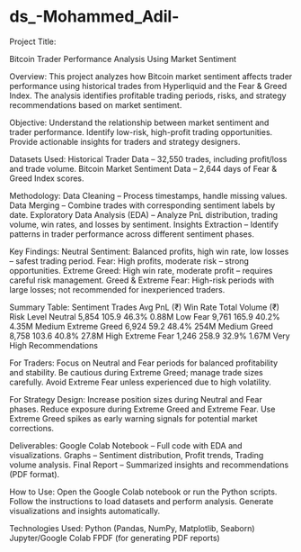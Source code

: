 # ds_-Mohammed_Adil-
Project Title:

Bitcoin Trader Performance Analysis Using Market Sentiment

Overview:
This project analyzes how Bitcoin market sentiment affects trader performance using historical trades from Hyperliquid and the Fear & Greed Index. The analysis identifies profitable trading periods, risks, and strategy recommendations based on market sentiment.

Objective:
Understand the relationship between market sentiment and trader performance.
Identify low-risk, high-profit trading opportunities.
Provide actionable insights for traders and strategy designers.

Datasets Used:
Historical Trader Data – 32,550 trades, including profit/loss and trade volume.
Bitcoin Market Sentiment Data – 2,644 days of Fear & Greed Index scores.

Methodology:
Data Cleaning – Process timestamps, handle missing values.
Data Merging – Combine trades with corresponding sentiment labels by date.
Exploratory Data Analysis (EDA) – Analyze PnL distribution, trading volume, win rates, and losses by sentiment.
Insights Extraction – Identify patterns in trader performance across different sentiment phases.

Key Findings:
Neutral Sentiment: Balanced profits, high win rate, low losses – safest trading period.
Fear: High profits, moderate risk – strong opportunities.
Extreme Greed: High win rate, moderate profit – requires careful risk management.
Greed & Extreme Fear: High-risk periods with large losses; not recommended for inexperienced traders.

Summary Table:
Sentiment	        Trades	Avg PnL (₹)	Win Rate	Total Volume (₹)	Risk Level
Neutral           5,854	  105.9	      46.3%	    0.88M	            Low
Fear	            9,761	  165.9	      40.2%	    4.35M	            Medium
Extreme Greed	    6,924	  59.2	      48.4%	    254M	            Medium
Greed	8,758	103.6	40.8%	27.8M	High
Extreme Fear	1,246	258.9	32.9%	1.67M	Very High
Recommendations

For Traders:
Focus on Neutral and Fear periods for balanced profitability and stability.
Be cautious during Extreme Greed; manage trade sizes carefully.
Avoid Extreme Fear unless experienced due to high volatility.

For Strategy Design:
Increase position sizes during Neutral and Fear phases.
Reduce exposure during Extreme Greed and Extreme Fear.
Use Extreme Greed spikes as early warning signals for potential market corrections.

Deliverables:
Google Colab Notebook – Full code with EDA and visualizations.
Graphs – Sentiment distribution, Profit trends, Trading volume analysis.
Final Report – Summarized insights and recommendations (PDF format).

How to Use:
Open the Google Colab notebook or run the Python scripts.
Follow the instructions to load datasets and perform analysis.
Generate visualizations and insights automatically.

Technologies Used:
Python (Pandas, NumPy, Matplotlib, Seaborn)
Jupyter/Google Colab
FPDF (for generating PDF reports)
